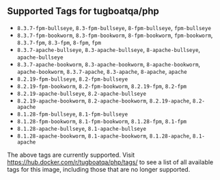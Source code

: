 ## Supported Tags for tugboatqa/php

* `8.3.7-fpm-bullseye`, `8.3-fpm-bullseye`, `8-fpm-bullseye`, `fpm-bullseye`
* `8.3.7-fpm-bookworm`, `8.3-fpm-bookworm`, `8-fpm-bookworm`, `fpm-bookworm`, `8.3.7-fpm`, `8.3-fpm`, `8-fpm`, `fpm`
* `8.3.7-apache-bullseye`, `8.3-apache-bullseye`, `8-apache-bullseye`, `apache-bullseye`
* `8.3.7-apache-bookworm`, `8.3-apache-bookworm`, `8-apache-bookworm`, `apache-bookworm`, `8.3.7-apache`, `8.3-apache`, `8-apache`, `apache`
* `8.2.19-fpm-bullseye`, `8.2-fpm-bullseye`
* `8.2.19-fpm-bookworm`, `8.2-fpm-bookworm`, `8.2.19-fpm`, `8.2-fpm`
* `8.2.19-apache-bullseye`, `8.2-apache-bullseye`
* `8.2.19-apache-bookworm`, `8.2-apache-bookworm`, `8.2.19-apache`, `8.2-apache`
* `8.1.28-fpm-bullseye`, `8.1-fpm-bullseye`
* `8.1.28-fpm-bookworm`, `8.1-fpm-bookworm`, `8.1.28-fpm`, `8.1-fpm`
* `8.1.28-apache-bullseye`, `8.1-apache-bullseye`
* `8.1.28-apache-bookworm`, `8.1-apache-bookworm`, `8.1.28-apache`, `8.1-apache`

The above tags are currently supported. Visit https://hub.docker.com/r/tugboatqa/php/tags/ to see a list of all available tags for this image, including those that are no longer supported.
